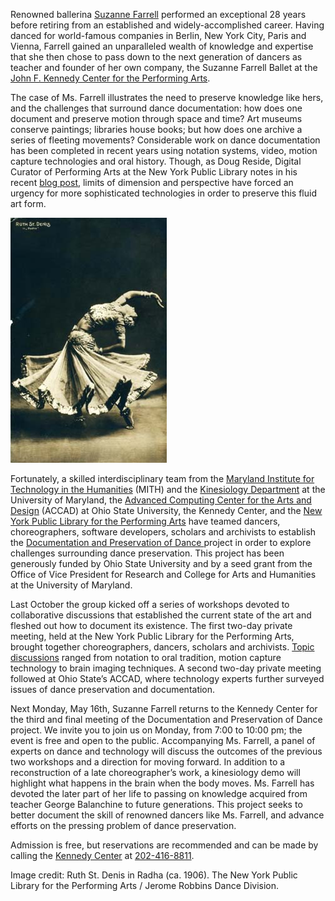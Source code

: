 Renowned ballerina [Suzanne Farrell](https://secure.wikimedia.org/wikipedia/en/wiki/Suzanne_Farrell) performed an exceptional 28 years before retiring from an established and widely-accomplished career. Having danced for world-famous companies in Berlin, New York City, Paris and Vienna, Farrell gained an unparalleled wealth of knowledge and expertise that she then chose to pass down to the next generation of dancers as teacher and founder of her own company, the Suzanne Farrell Ballet at the [John F. Kennedy Center for the Performing Arts](http://www.kennedy-center.org).

The case of Ms. Farrell illustrates the need to preserve knowledge like hers, and the challenges that surround dance documentation: how does one document and preserve motion through space and time? Art museums conserve paintings; libraries house books; but how does one archive a series of fleeting movements? Considerable work on dance documentation has been completed in recent years using notation systems, video, motion capture technologies and oral history. Though, as Doug Reside, Digital Curator of Performing Arts at the New York Public Library notes in his recent [blog post](http://www.nypl.org/blog/2011/05/02/how-can-we-know-dancer-from-dance), limits of dimension and perspective have forced an urgency for more sophisticated technologies in order to preserve this fluid art form.

![preservation_of_dance_sm](../../images/2011-05-preservation_of_dance_sm.jpg)

Fortunately, a skilled interdisciplinary team from the [Maryland Institute for Technology in the Humanities](http://mith.umd.edu) (MITH) and the [Kinesiology Department](http://www.sph.umd.edu/KNES) at the University of Maryland, the [Advanced Computing Center for the Arts and Design](http://accad.osu.edu) (ACCAD) at Ohio State University, the Kennedy Center, and the [New York Public Library for the Performing Arts](http://www.nypl.org/locations/lpa) have teamed dancers, choreographers, software developers, scholars and archivists to establish the [Documentation and Preservation of Dance ](http://mith.umd.edu/research/the-documentation-and-preservation-of-dance/)project in order to explore challenges surrounding dance preservation. This project has been generously funded by Ohio State University and by a seed grant from the Office of Vice President for Research and College for Arts and Humanities at the University of Maryland.

Last October the group kicked off a series of workshops devoted to collaborative discussions that established the current state of the art and fleshed out how to document its existence. The first two-day private meeting, held at the New York Public Library for the Performing Arts, brought together choreographers, dancers, scholars and archivists. [Topic discussions](http://mith.umd.edu/dance-preservation/documentation.html) ranged from notation to oral tradition, motion capture technology to brain imaging techniques. A second two-day private meeting followed at Ohio State’s ACCAD, where technology experts further surveyed issues of dance preservation and documentation.

Next Monday, May 16th, Suzanne Farrell returns to the Kennedy Center for the third and final meeting of the Documentation and Preservation of Dance project. We invite you to join us on Monday, from 7:00 to 10:00 pm; the event is free and open to the public. Accompanying Ms. Farrell, a panel of experts on dance and technology will discuss the outcomes of the previous two workshops and a direction for moving forward. In addition to a reconstruction of a late choreographer’s work, a kinesiology demo will highlight what happens in the brain when the body moves. Ms. Farrell has devoted the later part of her life to passing on knowledge acquired from teacher George Balanchine to future generations. This project seeks to better document the skill of renowned dancers like Ms. Farrell, and advance efforts on the pressing problem of dance preservation.

Admission is free, but reservations are recommended and can be made by calling the [Kennedy Center](http://www.kennedy-center.org/calendar/index.cfm?fuseaction=showEvent&event=PLPEC) at [202-416-8811](tel:202-416-8811).

Image credit: Ruth St. Denis in Radha (ca. 1906). The New York Public Library for the Performing Arts / Jerome Robbins Dance Division.